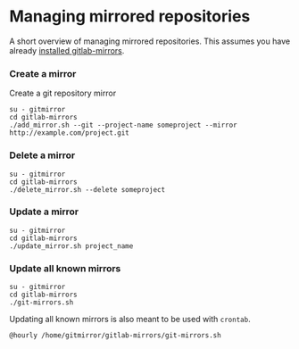 # Managing mirrored repositories

A short overview of managing mirrored repositories.  This assumes you have already [installed gitlab-mirrors](installation.md).

### Create a mirror

Create a git repository mirror

    su - gitmirror
    cd gitlab-mirrors
    ./add_mirror.sh --git --project-name someproject --mirror http://example.com/project.git

### Delete a mirror

    su - gitmirror
    cd gitlab-mirrors
    ./delete_mirror.sh --delete someproject

### Update a mirror

    su - gitmirror
    cd gitlab-mirrors
    ./update_mirror.sh project_name

### Update all known mirrors

    su - gitmirror
    cd gitlab-mirrors
    ./git-mirrors.sh

Updating all known mirrors is also meant to be used with `crontab`.

    @hourly /home/gitmirror/gitlab-mirrors/git-mirrors.sh
